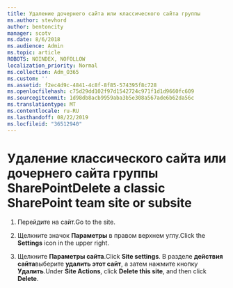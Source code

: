 ```yaml
---
title: Удаление дочернего сайта или классического сайта группы
ms.author: stevhord
author: bentoncity
manager: scotv
ms.date: 8/6/2018
ms.audience: Admin
ms.topic: article
ROBOTS: NOINDEX, NOFOLLOW
localization_priority: Normal
ms.collection: Adm_O365
ms.custom: ''
ms.assetid: f2ec4d9c-4841-4c8f-8f85-574395f8c728
ms.openlocfilehash: c75d29dd102f97d1542724c971f1d1d9660fc609
ms.sourcegitcommit: 1d98db8acb9959aba3b5e308a567ade6b62da56c
ms.translationtype: MT
ms.contentlocale: ru-RU
ms.lasthandoff: 08/22/2019
ms.locfileid: "36512940"
---
```

# <a name="delete-a-classic-sharepoint-team-site-or-subsite"></a><span data-ttu-id="1056a-102">Удаление классического сайта или дочернего сайта группы SharePoint</span><span class="sxs-lookup"><span data-stu-id="1056a-102">Delete a classic SharePoint team site or subsite</span></span>

1. <span data-ttu-id="1056a-103">Перейдите на сайт.</span><span class="sxs-lookup"><span data-stu-id="1056a-103">Go to the site.</span></span>
    
2. <span data-ttu-id="1056a-104">Щелкните значок **Параметры** в правом верхнем углу.</span><span class="sxs-lookup"><span data-stu-id="1056a-104">Click the **Settings** icon in the upper right.</span></span> 
    
3. <span data-ttu-id="1056a-105">Щелкните **Параметры сайта**.</span><span class="sxs-lookup"><span data-stu-id="1056a-105">Click **Site settings**.</span></span> <span data-ttu-id="1056a-106">В разделе **действия сайта**выберите **удалить этот сайт**, а затем нажмите кнопку **Удалить**.</span><span class="sxs-lookup"><span data-stu-id="1056a-106">Under **Site Actions**, click **Delete this site**, and then click **Delete**.</span></span>
    

